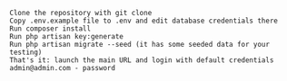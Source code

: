 
    Clone the repository with git clone
    Copy .env.example file to .env and edit database credentials there
    Run composer install
    Run php artisan key:generate
    Run php artisan migrate --seed (it has some seeded data for your testing)
    That's it: launch the main URL and login with default credentials admin@admin.com - password

